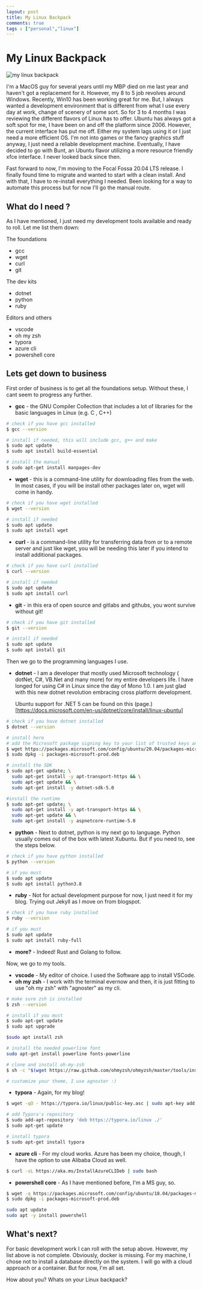 ```yaml
---
layout: post
title: My Linux Backpack
comments: true
tags : ["personal","linux"]
---
```

# My Linux Backpack
![my linux backpack](https://i.imgur.com/5Nc4PL2.jpg)

I'm a MacOS guy for several years until my MBP died on me last year and haven't got a replacement for it. However, my 8 to 5 job revolves around Windows. Recently, Win10 has been working great for me. But, I always wanted a development environment that is different from what I use every day at work, change of scenery of some sort. So for 3 to 4 months I was reviewing the different flavors of Linux has to offer. Ubuntu has always got a soft spot for me, I have been on and off the platform since 2006. However, the current interface has put me off. Either my system lags using it or I just need a more efficient OS. I'm not into games or the fancy graphics stuff anyway, I just need a reliable development machine. Eventually, I have decided to go with Bunt, an Ubuntu flavor utilizing a more resource friendly xfce interface. I never looked back since then.

Fast forward to now, I'm moving to the  Focal Fossa 20.04 LTS release. I finally found time to migrate and wanted to start with a clean install. And with that, I have to re-install everything I needed. Been looking for a way to automate this process but for now I'll go the manual route.

## What do I need ?
As I have mentioned, I just need my development tools available and ready to roll. Let me list them down:

The foundations
- gcc
- wget
- curl
- git

The dev kits
- dotnet
- python
- ruby

Editors and others
- vscode
- oh my zsh
- typora
- azure cli
- powershell core

## Lets get down to business

First order of business is to get all the foundations setup. Without these, I cant seem to progress any further.

- **gcc** - the GNU Compiler Collection that includes a lot of libraries for the basic languages in Linux (e.g. C , C++)
```bash
# check if you have gcc installed
$ gcc --version

# install if needed, this will include gcc, g++ and make
$ sudo apt update
$ sudo apt install build-essential

# install the manual
$ sudo apt-get install manpages-dev
```
- **wget** - this is a command-line utility for downloading files from the web. In most cases, if you will be install other packages later on, wget will come in handy.
```bash
# check if you have wget installed
$ wget --version

# install if needed
$ sudo apt update
$ sudo apt install wget
```
- **curl** - is a command-line utility for transferring data from or to a remote server and just like wget, you will be needing this later if you intend to install additional packages.
```bash
# check if you have curl installed
$ curl --version

# install if needed
$ sudo apt update
$ sudo apt install curl
```
- **git** - in this era of open source and gitlabs and githubs, you wont survive without git!
```bash
# check if you have git installed
$ git --version

# install if needed
$ sudo apt update
$ sudo apt install git
```

Then we go to the programming languages I use. 

- **dotnet** - I am a developer that mostly used Microsoft technology ( dotNet, C#, VB.Net  and many more) for my entire developers life. I have longed for using C# in Linux since the day of Mono 1.0. I am just glad with this new dotnet revolution embracing cross platform development.

  Ubuntu support for .NET 5 can be found on this (page.)[https://docs.microsoft.com/en-us/dotnet/core/install/linux-ubuntu]

```bash
# check if you have dotnet installed
$ dotnet --version

# install here
# add the Microsoft package signing key to your list of trusted keys and # add the package repository
$ wget https://packages.microsoft.com/config/ubuntu/20.04/packages-microsoft-prod.deb -O packages-microsoft-prod.deb
$ sudo dpkg -i packages-microsoft-prod.deb

# install the SDK
$ sudo apt-get update; \
  sudo apt-get install -y apt-transport-https && \
  sudo apt-get update && \
  sudo apt-get install -y dotnet-sdk-5.0

#install the runtime
$ sudo apt-get update; \
  sudo apt-get install -y apt-transport-https && \
  sudo apt-get update && \
  sudo apt-get install -y aspnetcore-runtime-5.0
```
- **python** - Next to dotnet, python is my next go to language. Python usually comes out of the box with latest Xubuntu. But if you need to, see the steps below.
```bash
# check if you have python installed
$ python --version

# if you must
$ sudo apt update
$ sudo apt install python3.8
```
- **ruby** - Not for actual development purpose for now, I just need it for my blog. Trying out Jekyll as I move on from blogspot.
```bash
# check if you have ruby installed
$ ruby --version

# if you must
$ sudo apt update
$ sudo apt install ruby-full
```
- **more?** - Indeed! Rust and Golang to follow.

Now, we go to my tools.

- **vscode** - My editor of choice. I used the Software app to install VSCode.
- **oh my zsh** - I work with the terminal evernow and then, it is just fitting to use "oh my zsh" with "agnoster" as my cli.
```bash
# make sure zsh is installed
$ zsh --version

# install if you must
$ sudo apt-get update
$ sudo apt upgrade

$sudo apt install zsh

# install the needed powerline font
sudo apt-get install powerline fonts-powerline

# clone and install oh-my-zsh
$ sh -c "$(wget https://raw.github.com/ohmyzsh/ohmyzsh/master/tools/install.sh -O -)"

# customize your theme, I use agnoster :)
```
- **typora** - Again, for my blog!
```bash
$ wget -qO - https://typora.io/linux/public-key.asc | sudo apt-key add -

# add Typora's repository
$ sudo add-apt-repository 'deb https://typora.io/linux ./'
$ sudo apt-get update

# install typora
$ sudo apt-get install typora
```
- **azure cli** - For my cloud works. Azure has been my choice, though, I have the option to use Alibaba Cloud as well.
```bash
$ curl -sL https://aka.ms/InstallAzureCLIDeb | sudo bash
```
- **powershell core** - As I have mentioned before, I'm a MS guy, so.
```bash
$ wget -q https://packages.microsoft.com/config/ubuntu/18.04/packages-microsoft-prod.deb
$ sudo dpkg -i packages-microsoft-prod.deb

sudo apt update
sudo apt -y install powershell
```

## What's next?
For basic development work I can roll with the setup above. However, my list above is not complete. Obviously, docker is missing. For my machine, I chose not to install a database directly on the system. I will go with a cloud approach or a container. But for now, I'm all set. 

How about you? Whats on  your Linux backpack?

